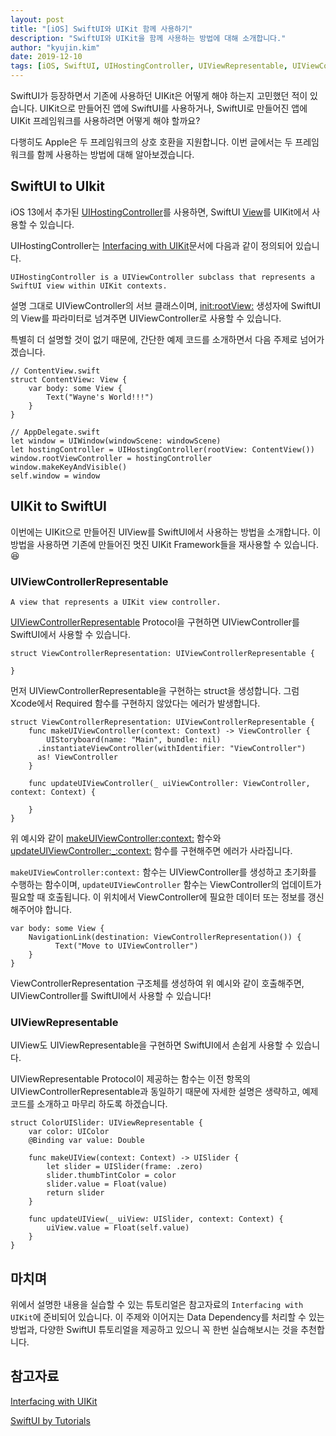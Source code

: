 ```yaml
---
layout: post
title: "[iOS] SwiftUI와 UIKit 함께 사용하기"
description: "SwiftUI와 UIKit을 함께 사용하는 방법에 대해 소개합니다."
author: "kyujin.kim"
date: 2019-12-10
tags: [iOS, SwiftUI, UIHostingController, UIViewRepresentable, UIViewControllerRepresentable]
---
```


SwiftUI가 등장하면서 기존에 사용하던 UIKit은 어떻게 해야 하는지 고민했던 적이 있습니다. UIKit으로 만들어진 앱에 SwiftUI를 사용하거나, SwiftUI로 만들어진 앱에 UIKit 프레임워크를 사용하려면 어떻게 해야 할까요?

다행히도 Apple은 두 프레임워크의 상호 호환을 지원합니다. 이번 글에서는 두 프레임워크를 함께 사용하는 방법에 대해 알아보겠습니다.

## SwiftUI to UIkit
iOS 13에서 추가된 [UIHostingController](https://developer.apple.com/documentation/swiftui/uihostingcontroller)를 사용하면, SwiftUI [View](https://developer.apple.com/documentation/swiftui/view)를 UIKit에서 사용할 수 있습니다.

UIHostingController는 [Interfacing with UIKit](https://developer.apple.com/tutorials/swiftui/interfacing-with-uikit)문서에 다음과 같이 정의되어 있습니다.
```
UIHostingController is a UIViewController subclass that represents a SwiftUI view within UIKit contexts.
```

설명 그대로 UIViewController의 서브 클래스이며, [init:rootView:](https://developer.apple.com/documentation/swiftui/uihostingcontroller/3278015-init) 생성자에 SwiftUI의 View를 파라미터로 넘겨주면 UIViewController로 사용할 수 있습니다.

특별히 더 설명할 것이 없기 때문에, 간단한 예제 코드를 소개하면서 다음 주제로 넘어가겠습니다.

```
// ContentView.swift
struct ContentView: View {
    var body: some View {
        Text("Wayne's World!!!")
    }
}

// AppDelegate.swift
let window = UIWindow(windowScene: windowScene)
let hostingController = UIHostingController(rootView: ContentView())
window.rootViewController = hostingController
window.makeKeyAndVisible()
self.window = window
```

## UIKit to SwiftUI
이번에는 UIKit으로 만들어진 UIView를 SwiftUI에서 사용하는 방법을 소개합니다. 이 방법을 사용하면 기존에 만들어진 멋진 UIKit Framework들을 재사용할 수 있습니다. 😆

### UIViewControllerRepresentable
```
A view that represents a UIKit view controller.
```
[UIViewControllerRepresentable](https://developer.apple.com/documentation/swiftui/uiviewcontrollerrepresentable) Protocol을 구현하면 UIViewController를 SwiftUI에서 사용할 수 있습니다.

```
struct ViewControllerRepresentation: UIViewControllerRepresentable {
    
}
```

먼저 UIViewControllerRepresentable을 구현하는 struct을 생성합니다. 그럼 Xcode에서 Required 함수를 구현하지 않았다는 에러가 발생합니다.

```
struct ViewControllerRepresentation: UIViewControllerRepresentable {
    func makeUIViewController(context: Context) -> ViewController {
        UIStoryboard(name: "Main", bundle: nil)
      .instantiateViewController(withIdentifier: "ViewController")
      as! ViewController
    }
    
    func updateUIViewController(_ uiViewController: ViewController, context: Context) {
        
    }
}
```

위 예시와 같이 [makeUIViewController:context:](https://developer.apple.com/documentation/swiftui/uiviewcontrollerrepresentable/3278034-makeuiviewcontroller) 함수와 [updateUIViewController:_:context:](https://developer.apple.com/documentation/swiftui/uiviewcontrollerrepresentable/3278035-updateuiviewcontroller) 함수를 구현해주면 에러가 사라집니다.

`makeUIViewController:context:` 함수는 UIViewController를 생성하고 초기화를 수행하는 함수이며, `updateUIViewController` 함수는 ViewController의 업데이트가 필요할 때 호출됩니다. 이 위치에서 ViewController에 필요한 데이터 또는 정보를 갱신해주어야 합니다.

```
var body: some View {
    NavigationLink(destination: ViewControllerRepresentation()) {
          Text("Move to UIViewController")
    }
}
```

ViewControllerRepresentation 구조체를 생성하여 위 예시와 같이 호출해주면, UIViewController를 SwiftUI에서 사용할 수 있습니다!

### UIViewRepresentable
UIView도 UIViewRepresentable을 구현하면 SwiftUI에서 손쉽게 사용할 수 있습니다. 

UIViewRepresentable Protocol이 제공하는 함수는 이전 항목의 UIViewControllerRepresentable과 동일하기 때문에 자세한 설명은 생략하고, 예제 코드를 소개하고 마무리 하도록 하겠습니다.

```
struct ColorUISlider: UIViewRepresentable {
    var color: UIColor
    @Binding var value: Double

    func makeUIView(context: Context) -> UISlider {
        let slider = UISlider(frame: .zero)
        slider.thumbTintColor = color
        slider.value = Float(value)
        return slider
    }

    func updateUIView(_ uiView: UISlider, context: Context) {
        uiView.value = Float(self.value)
    }
}
```

## 마치며
위에서 설명한 내용을 실습할 수 있는 튜토리얼은 참고자료의 `Interfacing with UIKit`에 준비되어 있습니다. 이 주제와 이어지는 Data Dependency를 처리할 수 있는 방법과, 다양한 SwiftUI 튜토리얼을 제공하고 있으니 꼭 한번 실습해보시는 것을 추천합니다.

## 참고자료
[Interfacing with UIKit](https://developer.apple.com/tutorials/swiftui/interfacing-with-uikit)

[SwiftUI by Tutorials](https://store.raywenderlich.com/products/swiftui-by-tutorials)